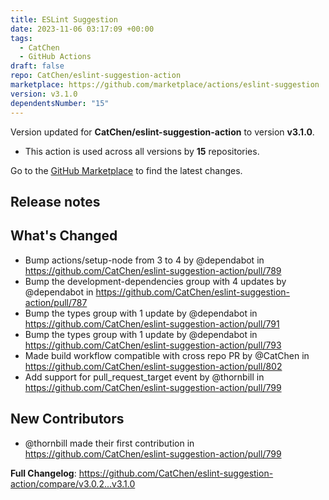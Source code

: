 ```yaml
---
title: ESLint Suggestion
date: 2023-11-06 03:17:09 +00:00
tags:
  - CatChen
  - GitHub Actions
draft: false
repo: CatChen/eslint-suggestion-action
marketplace: https://github.com/marketplace/actions/eslint-suggestion
version: v3.1.0
dependentsNumber: "15"
---
```



Version updated for **CatChen/eslint-suggestion-action** to version **v3.1.0**.
- This action is used across all versions by **15** repositories.

Go to the [GitHub Marketplace](https://github.com/marketplace/actions/eslint-suggestion) to find the latest changes.

## Release notes

## What's Changed
* Bump actions/setup-node from 3 to 4 by @dependabot in https://github.com/CatChen/eslint-suggestion-action/pull/789
* Bump the development-dependencies group with 4 updates by @dependabot in https://github.com/CatChen/eslint-suggestion-action/pull/787
* Bump the types group with 1 update by @dependabot in https://github.com/CatChen/eslint-suggestion-action/pull/791
* Bump the types group with 1 update by @dependabot in https://github.com/CatChen/eslint-suggestion-action/pull/793
* Made build workflow compatible with cross repo PR by @CatChen in https://github.com/CatChen/eslint-suggestion-action/pull/802
* Add support for pull_request_target event by @thornbill in https://github.com/CatChen/eslint-suggestion-action/pull/799

## New Contributors
* @thornbill made their first contribution in https://github.com/CatChen/eslint-suggestion-action/pull/799

**Full Changelog**: https://github.com/CatChen/eslint-suggestion-action/compare/v3.0.2...v3.1.0
